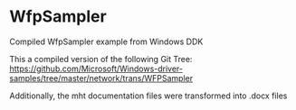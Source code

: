 # WfpSampler
Compiled WfpSampler example from Windows DDK

This a compiled version of the following Git Tree:
https://github.com/Microsoft/Windows-driver-samples/tree/master/network/trans/WFPSampler

Additionally, the mht documentation files were transformed into .docx files

